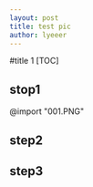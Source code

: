 ```yaml
---
layout: post
title: test pic
author: lyeeer
---
```

#title 1
[TOC]
## stop1
@import "001.PNG"
## step2
## step3